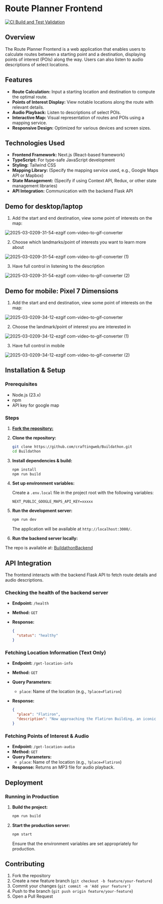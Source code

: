 # Route Planner Frontend

[![CI Build and Test Validation](https://github.com/chitangchin/BuildathonFrontend/actions/workflows/buildandtestval.yml/badge.svg)](https://github.com/chitangchin/BuildathonFrontend/actions/workflows/buildandtestval.yml)

## Overview

The Route Planner Frontend is a web application that enables users to calculate routes between a starting point and a destination, displaying points of interest (POIs) along the way. Users can also listen to audio descriptions of select locations.

## Features

- **Route Calculation:** Input a starting location and destination to compute the optimal route.
- **Points of Interest Display:** View notable locations along the route with relevant details.
- **Audio Playback:** Listen to descriptions of select POIs.
- **Interactive Map:** Visual representation of routes and POIs using a mapping service.
- **Responsive Design:** Optimized for various devices and screen sizes.

## Technologies Used

- **Frontend Framework:** Next.js (React-based framework)
- **TypeScript:** For type-safe JavaScript development
- **Styling:** Tailwind CSS
- **Mapping Library:** (Specify the mapping service used, e.g., Google Maps API or Mapbox)
- **State Management:** (Specify if using Context API, Redux, or other state management libraries)
- **API Integration:** Communication with the backend Flask API

## Demo for desktop/laptop

1. Add the start and end destination, view some point of interests on the map:
   
![2025-03-0209-31-54-ezgif com-video-to-gif-converter](https://github.com/user-attachments/assets/f023f964-4ff8-4870-8404-3e2356e6eee5)

2. Choose which landmarks/point of interests you want to learn more about

![2025-03-0209-31-54-ezgif com-video-to-gif-converter (1)](https://github.com/user-attachments/assets/09000eca-dd6d-498e-849f-5548e5cb56bb)

3. Have full control in listening to the description

![2025-03-0209-31-54-ezgif com-video-to-gif-converter (2)](https://github.com/user-attachments/assets/485b478b-d2bf-419b-9d56-013b1d295895)

## Demo for mobile: **Pixel 7 Dimensions**

1. Add the start and end destination, view some point of interests on the map:

![2025-03-0209-34-12-ezgif com-video-to-gif-converter](https://github.com/user-attachments/assets/e14646d0-27df-4b64-bdcb-1e80cd55fc2c)

2. Choose the landmark/point of interest you are interested in

![2025-03-0209-34-12-ezgif com-video-to-gif-converter (1)](https://github.com/user-attachments/assets/63eab5cd-f2cc-4ca7-bd56-a0c2857b2047)

3. Have full control in mobile

![2025-03-0209-34-12-ezgif com-video-to-gif-converter (2)](https://github.com/user-attachments/assets/0c2a40dc-333b-4ad8-bc12-c4d2bdbc0fb7)

## Installation & Setup

### Prerequisites

- Node.js (23.x)
- npm
- API key for google map
### Steps
1. [**Fork the repository:**](https://github.com/chitangchin/BuildathonFrontend/fork)

2. **Clone the repository:**

   ```bash
   git clone https://github.com/craftingweb/Buildathon.git
   cd Buildathon
   ```

3. **Install dependencies & build:**

   ```bash
   npm install
   npm run build
   ```

4. **Set up environment variables:**

   Create a `.env.local` file in the project root with the following variables:

   ```env
   NEXT_PUBLIC_GOOGLE_MAPS_API_KEY=xxxxx
   ```

5. **Run the development server:**

   ```bash
   npm run dev
   ```

   The application will be available at `http://localhost:3000/`.

5. **Run the backend server locally:**

The repo is available at: [BuildathonBackend](https://github.com/chitangchin/BuildathonBackend)

## API Integration

The frontend interacts with the backend Flask API to fetch route details and audio descriptions.

### Checking the health of the backend server

- **Endpoint:** `/health`
- **Method:** `GET`
- **Response:**

  ```json
  {
    "status": "healthy"
  }
  ```

### Fetching Location Information (Text Only)

- **Endpoint:** `/get-location-info`
- **Method:** `GET`
- **Query Parameters:**
  - `place`: Name of the location (e.g., `?place=Flatiron`)
- **Response:**

  ```json
  {
    "place": "Flatiron",
    "description": "Now approaching the Flatiron Building, an iconic triangular skyscraper..."
  }
  ```

### Fetching Points of Interest & Audio

- **Endpoint:** `/get-location-audio`
- **Method:** `GET`
- **Query Parameters:**
  - `place`: Name of the location (e.g., `?place=Flatiron`)
- **Response:** Returns an MP3 file for audio playback.

## Deployment

### Running in Production

1. **Build the project:**

   ```bash
   npm run build
   ```

2. **Start the production server:**

   ```bash
   npm start
   ```

   Ensure that the environment variables are set appropriately for production.
   
## Contributing

1. Fork the repository
2. Create a new feature branch (`git checkout -b feature/your-feature`)
3. Commit your changes (`git commit -m 'Add your feature'`)
4. Push to the branch (`git push origin feature/your-feature`)
5. Open a Pull Request
